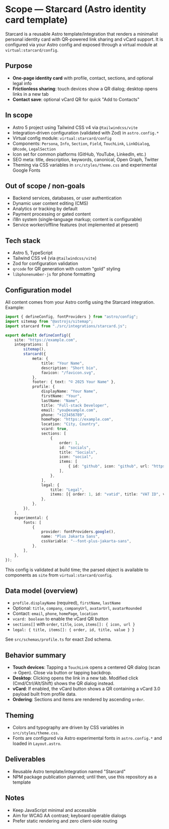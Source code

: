 # Scope — Starcard (Astro identity card template)

Starcard is a reusable Astro template/integration that renders a minimalist personal identity card with QR-powered link sharing and vCard support. It is configured via your Astro config and exposed through a virtual module at `virtual:starcard/config`.

## Purpose

- **One‑page identity card** with profile, contact, sections, and optional legal info
- **Frictionless sharing**: touch devices show a QR dialog; desktop opens links in a new tab
- **Contact save**: optional vCard QR for quick "Add to Contacts"

## In scope

- Astro 5 project using Tailwind CSS v4 via `@tailwindcss/vite`
- Integration‑driven configuration (validated with Zod) in `astro.config.*`
- Virtual config module: `virtual:starcard/config`
- Components: `Persona`, `Info`, `Section`, `Field`, `TouchLink`, `LinkDialog`, `QRcode`, `LegalSection`
- Icon set for common platforms (GitHub, YouTube, LinkedIn, etc.)
- SEO meta: title, description, keywords, canonical, Open Graph, Twitter
- Theming via CSS variables in `src/styles/theme.css` and experimental Google Fonts

## Out of scope / non‑goals

- Backend services, databases, or user authentication
- Dynamic user content editing (CMS)
- Analytics or tracking by default
- Payment processing or gated content
- i18n system (single‑language markup; content is configurable)
- Service worker/offline features (not implemented at present)

## Tech stack

- Astro 5, TypeScript
- Tailwind CSS v4 (via `@tailwindcss/vite`)
- Zod for configuration validation
- `qrcode` for QR generation with custom "gold" styling
- `libphonenumber-js` for phone formatting

## Configuration model

All content comes from your Astro config using the Starcard integration. Example:

```ts
import { defineConfig, fontProviders } from "astro/config";
import sitemap from "@astrojs/sitemap";
import starcard from "./src/integrations/starcard.js";

export default defineConfig({
	site: "https://example.com",
	integrations: [
		sitemap(),
		starcard({
			meta: {
				title: "Your Name",
				description: "Short bio",
				favicon: "/favicon.svg",
			},
			footer: { text: "© 2025 Your Name" },
			profile: {
				displayName: "Your Name",
				firstName: "Your",
				lastName: "Name",
				title: "Full‑stack Developer",
				email: "you@example.com",
				phone: "+123456789",
				homePage: "https://example.com",
				location: "City, Country",
				vcard: true,
				sections: [
					{
						order: 1,
						id: "socials",
						title: "Socials",
						icon: "social",
						items: [
							{ id: "github", icon: "github", url: "https://github.com/you" },
						],
					},
				],
				legal: {
					title: "Legal",
					items: [{ order: 1, id: "vatid", title: "VAT ID", value: "CZ..." }],
				},
			},
		}),
	],
	experimental: {
		fonts: [
			{
				provider: fontProviders.google(),
				name: "Plus Jakarta Sans",
				cssVariable: "--font-plus-jakarta-sans",
			},
		],
	},
});
```

This config is validated at build time; the parsed object is available to components as `site` from `virtual:starcard/config`.

## Data model (overview)

- `profile.displayName` (required), `firstName`, `lastName`
- Optional: `title`, `company`, `companyUrl`, `avatarUrl`, `avatarRounded`
- Contact: `email`, `phone`, `homePage`, `location`
- `vcard: boolean` to enable the vCard QR button
- `sections[]` with `order`, `title`, `icon`, `items[]: { icon, url }`
- `legal: { title, items[]: { order, id, title, value } }`

See `src/schemas/profile.ts` for exact Zod schema.

## Behavior summary

- **Touch devices**: Tapping a `TouchLink` opens a centered QR dialog (scan → Open). Close via button or tapping backdrop.
- **Desktop**: Clicking opens the link in a new tab. Modified click (Cmd/Ctrl/Alt/Shift) shows the QR dialog instead.
- **vCard**: If enabled, the vCard button shows a QR containing a vCard 3.0 payload built from profile data.
- **Ordering**: Sections and items are rendered by ascending `order`.

## Theming

- Colors and typography are driven by CSS variables in `src/styles/theme.css`.
- Fonts are configured via Astro experimental fonts in `astro.config.*` and loaded in `Layout.astro`.

## Deliverables

- Reusable Astro template/integration named "Starcard"
- NPM package publication planned; until then, use this repository as a template

## Notes

- Keep JavaScript minimal and accessible
- Aim for WCAG AA contrast; keyboard operable dialogs
- Prefer static rendering and zero client‑side routing
